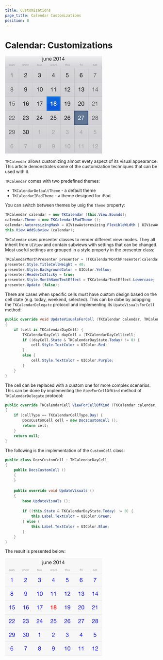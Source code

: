```yaml
---
title: Customizations
page_title: Calendar Customizations
position: 8
---
```


# Calendar: Customizations

<img src="../images/calendar-customization001.png"/>

<code>TKCalendar</code> allows customizing almost evety aspect of its visual appearance. This article demonstrates some of the customization techniques that can be used with it.

<code>TKCalendar</code> comes with two predefined themes:
- <code>TKCalendarDefaultTheme</code> - a default theme
- <code>TKCalendarIPadTheme</code> - a theme designed for iPad

You can switch between themes by usig the <code>theme</code> property:

<snippet id='customization-theme'/>

<snippet id='customization-theme-swift'/>

```C#
TKCalendar calendar = new TKCalendar (this.View.Bounds);
calendar.Theme = new TKCalendarIPadTheme ();
calendar.AutoresizingMask = UIViewAutoresizing.FlexibleWidth | UIViewAutoresizing.FlexibleHeight;
this.View.AddSubview (calendar);
```

<code>TKCalendar</code> uses presenter classes to render different view modes. They all inherit from <code>UIView</code> and contain subviews with settings that can be changed. Most useful settings are grouped in a style property in the presenter class:

<snippet id='customization-presenter'/>

<snippet id='customization-presenter-swift'/>

```C#
TKCalendarMonthPresenter presenter = (TKCalendarMonthPresenter)calendar.Presenter;
presenter.Style.TitleCellHeight = 40;
presenter.Style.BackgroundColor = UIColor.Yellow;
presenter.HeaderIsSticky = true;
presenter.Style.MonthNameTextEffect = TKCalendarTextEffect.Lowercase;
presenter.Update (false);
```

There are cases when specific cells must have custom design based on the cell state (e.g. today, weekend, selected). This can be dobe by adopging the <code>TKCalendarDelegate</code> protocol and implementing its <code>UpateVisualsForCell</code> method:

<snippet id='customization-updatevisualcell'/>

```C#
public override void UpdateVisualsForCell (TKCalendar calendar, TKCalendarCell cell)
{
    if (cell is TKCalendarDayCell) {
        TKCalendarDayCell dayCell = (TKCalendarDayCell)cell;
        if ((dayCell.State & TKCalendarDayState.Today) != 0) {
            cell.Style.TextColor = UIColor.Red;
        }
        else {
            cell.Style.TextColor = UIColor.Purple;
        }
    }
}
```

The cell can be replaced with a custom one for more complex scenarios. This can be done by implementing the <code>ViewForCellOfKind</code> method of <code>TKCalendarDelegate</code> protocol:

<snippet id='customization-viewforcell'/>

```C#
public override TKCalendarCell ViewForCellOfKind (TKCalendar calendar, TKCalendarCellType cellType)
{
    if (cellType == TKCalendarCellType.Day) {
        DocsCustomCell cell = new DocsCustomCell ();
        return cell;
    }
    return null;
}
```

The following is the implementation of the <code>CustomCell</code> class:

<snippet id='customization-customcell'/>

```C#
public class DocsCustomCell : TKCalendarDayCell
{
    public DocsCustomCell ()
    {
    }

    public override void UpdateVisuals ()
    {
        base.UpdateVisuals ();

        if ((this.State & TKCalendarDayState.Today) != 0) {
            this.Label.TextColor = UIColor.Green;
        } else {
            this.Label.TextColor = UIColor.Blue;
        }
    }
}
```

The result is presented below:

<img src="../images/calendar-customization002.png"/>
